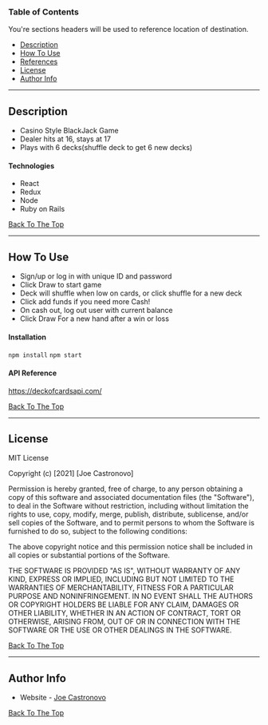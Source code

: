
### Table of Contents
You're sections headers will be used to reference location of destination.

- [Description](#description)
- [How To Use](#how-to-use)
- [References](#references)
- [License](#license)
- [Author Info](#author-info)

---

## Description

- Casino Style BlackJack Game
- Dealer hits at 16, stays at 17
- Plays with 6 decks(shuffle deck to get 6 new decks)

#### Technologies

- React
- Redux
- Node
- Ruby on Rails

[Back To The Top](#read-me-template)

---

## How To Use

- Sign/up or log in with unique ID and password
- Click Draw to start game
- Deck will shuffle when low on cards, or click shuffle for a new deck
- Click add funds if you need more Cash!
- On cash out, log out user with current balance
- Click Draw For a new hand after a win or loss

#### Installation

`npm install`
`npm start`

#### API Reference

https://deckofcardsapi.com/

[Back To The Top](#read-me-template)

---



## License

MIT License

Copyright (c) [2021] [Joe Castronovo]

Permission is hereby granted, free of charge, to any person obtaining a copy
of this software and associated documentation files (the "Software"), to deal
in the Software without restriction, including without limitation the rights
to use, copy, modify, merge, publish, distribute, sublicense, and/or sell
copies of the Software, and to permit persons to whom the Software is
furnished to do so, subject to the following conditions:

The above copyright notice and this permission notice shall be included in all
copies or substantial portions of the Software.

THE SOFTWARE IS PROVIDED "AS IS", WITHOUT WARRANTY OF ANY KIND, EXPRESS OR
IMPLIED, INCLUDING BUT NOT LIMITED TO THE WARRANTIES OF MERCHANTABILITY,
FITNESS FOR A PARTICULAR PURPOSE AND NONINFRINGEMENT. IN NO EVENT SHALL THE
AUTHORS OR COPYRIGHT HOLDERS BE LIABLE FOR ANY CLAIM, DAMAGES OR OTHER
LIABILITY, WHETHER IN AN ACTION OF CONTRACT, TORT OR OTHERWISE, ARISING FROM,
OUT OF OR IN CONNECTION WITH THE SOFTWARE OR THE USE OR OTHER DEALINGS IN THE
SOFTWARE.

[Back To The Top](#read-me-template)

---

## Author Info

- Website - [Joe Castronovo](https://www.linkedin.com/in/joe-castronovo-45612720a/)

[Back To The Top](#read-me-template)